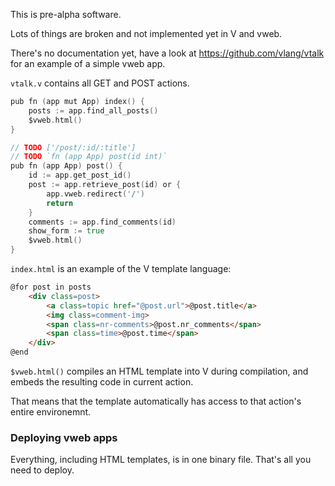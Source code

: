 This is pre-alpha software.

Lots of things are broken and not implemented yet in V and vweb.

There's no documentation yet, have a look at https://github.com/vlang/vtalk for an example of a simple vweb app.

`vtalk.v` contains all GET and POST actions.

```Go
pub fn (app mut App) index() {
	posts := app.find_all_posts()
	$vweb.html()
}

// TODO ['/post/:id/:title'] 
// TODO `fn (app App) post(id int)` 
pub fn (app App) post() {
	id := app.get_post_id() 
	post := app.retrieve_post(id) or {
		app.vweb.redirect('/') 
		return 
	}
	comments := app.find_comments(id)
	show_form := true 
	$vweb.html()
}

```

`index.html` is an example of the V template language:

```html
@for post in posts 
	<div class=post>
		<a class=topic href="@post.url">@post.title</a> 
		<img class=comment-img> 
		<span class=nr-comments>@post.nr_comments</span> 
		<span class=time>@post.time</span>
	</div>
@end
```

`$vweb.html()` compiles an HTML template into V during compilation, and embeds the resulting code in current action.

That means that the template automatically has access to that action's entire environemnt.


### Deploying vweb apps

Everything, including HTML templates, is in one binary file. That's all you need to deploy.

